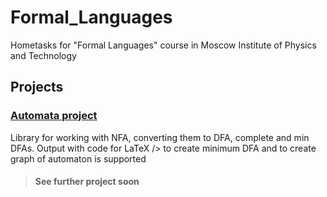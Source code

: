 # Formal_Languages
Hometasks for "Formal Languages" course in Moscow Institute of Physics and Technology


## Projects
### [Automata project](https://github.com/KushneryukSergey/Formal_Languages/tree/automata/automata)
Library for working with NFA, converting them to DFA, complete and min DFAs. Output with code for LaTeX />  to create minimum DFA and to create graph of automaton is supported

> #### See further project soon


